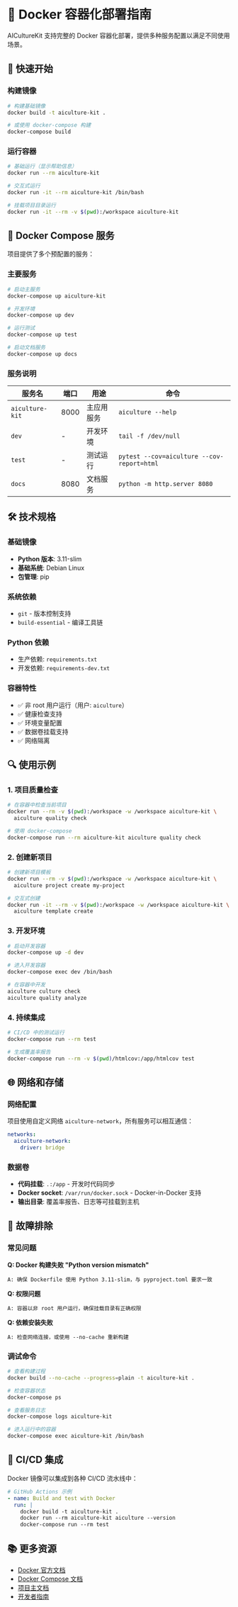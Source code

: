 # 🐳 Docker 容器化部署指南

AICultureKit 支持完整的 Docker 容器化部署，提供多种服务配置以满足不同使用场景。

## 🚀 快速开始

### 构建镜像

```bash
# 构建基础镜像
docker build -t aiculture-kit .

# 或使用 docker-compose 构建
docker-compose build
```

### 运行容器

```bash
# 基础运行（显示帮助信息）
docker run --rm aiculture-kit

# 交互式运行
docker run -it --rm aiculture-kit /bin/bash

# 挂载项目目录运行
docker run -it --rm -v $(pwd):/workspace aiculture-kit
```

## 🔧 Docker Compose 服务

项目提供了多个预配置的服务：

### 主要服务

```bash
# 启动主服务
docker-compose up aiculture-kit

# 开发环境
docker-compose up dev

# 运行测试
docker-compose up test

# 启动文档服务
docker-compose up docs
```

### 服务说明

| 服务名 | 端口 | 用途 | 命令 |
|--------|------|------|------|
| `aiculture-kit` | 8000 | 主应用服务 | `aiculture --help` |
| `dev` | - | 开发环境 | `tail -f /dev/null` |
| `test` | - | 测试运行 | `pytest --cov=aiculture --cov-report=html` |
| `docs` | 8080 | 文档服务 | `python -m http.server 8080` |

## 🛠️ 技术规格

### 基础镜像

- **Python 版本**: 3.11-slim
- **基础系统**: Debian Linux
- **包管理**: pip

### 系统依赖

- `git` - 版本控制支持
- `build-essential` - 编译工具链

### Python 依赖

- 生产依赖: `requirements.txt`
- 开发依赖: `requirements-dev.txt`

### 容器特性

- ✅ 非 root 用户运行（用户: `aiculture`）
- ✅ 健康检查支持
- ✅ 环境变量配置
- ✅ 数据卷挂载支持
- ✅ 网络隔离

## 🔍 使用示例

### 1. 项目质量检查

```bash
# 在容器中检查当前项目
docker run --rm -v $(pwd):/workspace -w /workspace aiculture-kit \
  aiculture quality check

# 使用 docker-compose
docker-compose run --rm aiculture-kit aiculture quality check
```

### 2. 创建新项目

```bash
# 创建新项目模板
docker run --rm -v $(pwd):/workspace -w /workspace aiculture-kit \
  aiculture project create my-project

# 交互式创建
docker run -it --rm -v $(pwd):/workspace -w /workspace aiculture-kit \
  aiculture template create
```

### 3. 开发环境

```bash
# 启动开发容器
docker-compose up -d dev

# 进入开发容器
docker-compose exec dev /bin/bash

# 在容器中开发
aiculture culture check
aiculture quality analyze
```

### 4. 持续集成

```bash
# CI/CD 中的测试运行
docker-compose run --rm test

# 生成覆盖率报告
docker-compose run --rm -v $(pwd)/htmlcov:/app/htmlcov test
```

## 🌐 网络和存储

### 网络配置

项目使用自定义网络 `aiculture-network`，所有服务可以相互通信：

```yaml
networks:
  aiculture-network:
    driver: bridge
```

### 数据卷

- **代码挂载**: `.:/app` - 开发时代码同步
- **Docker socket**: `/var/run/docker.sock` - Docker-in-Docker 支持
- **输出目录**: 覆盖率报告、日志等可挂载到主机

## 🚨 故障排除

### 常见问题

**Q: Docker 构建失败 "Python version mismatch"**

```
A: 确保 Dockerfile 使用 Python 3.11-slim，与 pyproject.toml 要求一致
```

**Q: 权限问题**

```
A: 容器以非 root 用户运行，确保挂载目录有正确权限
```

**Q: 依赖安装失败**

```
A: 检查网络连接，或使用 --no-cache 重新构建
```

### 调试命令

```bash
# 查看构建过程
docker build --no-cache --progress=plain -t aiculture-kit .

# 检查容器状态
docker-compose ps

# 查看服务日志
docker-compose logs aiculture-kit

# 进入运行中的容器
docker-compose exec aiculture-kit /bin/bash
```

## 🔄 CI/CD 集成

Docker 镜像可以集成到各种 CI/CD 流水线中：

```yaml
# GitHub Actions 示例
- name: Build and test with Docker
  run: |
    docker build -t aiculture-kit .
    docker run --rm aiculture-kit aiculture --version
    docker-compose run --rm test
```

## 📚 更多资源

- [Docker 官方文档](https://docs.docker.com/)
- [Docker Compose 文档](https://docs.docker.com/compose/)
- [项目主文档](README.md)
- [开发者指南](docs/DEVELOPER_GUIDE.md)
